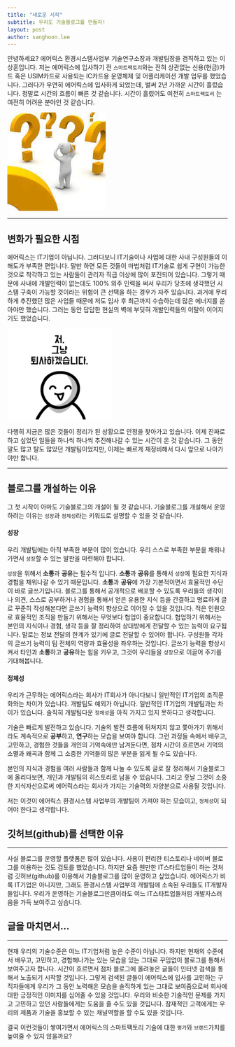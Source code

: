 ```yaml
---
title: "새로운 시작"
subtitle: 우리도 기술블로그를 만들자!
layout: post
author: sanghoon.lee
---
```


안녕하세요? 에어릭스 환경시스템사업부 기술연구소장과 개발팀장을 겸직하고 있는 이상훈입니다. 저는 에어릭스에 입사하기 전 `스마트팩토리`와는 전혀 
상관없는 신용(현금)카드 혹은 USIM카드로 사용되는 IC카드용 운영체제 및 어플리케이션 개발 업무를 했었습니다. 그러다가 우연히 에어릭스에 입사하게 되었는데, 
벌써 2년 가까운 시간이 흘렀습니다. 정말로 시간의 흐름이 빠른 것 같습니다. 시간이 흘렀어도 여전히 `스마트팩토리` 는 여전히 어려운 분야인 것 같습니다. 

![Image Alt 어려움](/img/posts/starting_00.png)

---

## 변화가 필요한 시점 ##

에어릭스는 IT기업이 아닙니다. 그러다보니 IT기술이나 사업에 대한 사내 구성원들의 이해도가 부족한 편입니다. 말만 하면 모든 것들이 마법처럼 IT기술로
쉽게 구현이 가능한 것으로 착각하고 있는 사람들이 관리자 직급 이상에 많이 포진되어 있습니다. 그렇기 때문에 사내에 개발인력이 없는데도 100% 외주 인력을 
써서 우리가 당초에 생각했던 시스템 구축이 가능할 것이라는 위험이 큰 선택을 하는 경우가 자주 있습니다. 과거에 무리하게 추진했던 많은 사업들 때문에 저도
입사 후 최근까지 수습하는데 많은 에너지를 쏟아야만 했습니다. 그러는 동안 답답한 현실의 벽에 부딪혀 개발인력들의 이탈이 이어지기도 했었습니다.   

![Image Alt 인력이탈](/img/posts/starting_01.png)

다행히 지금은 많은 것들이 정리가 된 상황으로 안정을 찾아가고 있습니다. 이제 진짜로 하고 싶었던 일들을 하나씩 하나씩 추진해나갈 수 있는 시간이 온 것 
같습니다. 그 동안 말도 많고 탈도 많았던 개발팀이었지만, 이제는 빠르게 재정비해서 다시 앞으로 나아가야만 합니다.

---

## 블로그를 개설하는 이유 ##

그 첫 시작이 아마도 기술블로그의 개설이 될 것 같습니다. 기술블로그를 개설해서 운영하려는 이유는 `성장`과 `정체성`라는 키워드로
설명할 수 있을 것 같습니다.

#### 성장 ####

우리 개발팀에는 아직 부족한 부분이 많이 있습니다. 우리 스스로 부족한 부분을 채워나가면서 `성장`할 수 있는 발판을 마련해야 합니다.

 `성장`을 위해서 **소통**과 **공유**는 필수적 입니다. **소통**과 **공유**를 통해서 `성장`에 필요한 지식과 경험을 채워나갈 수
있기 때문입니다. **소통**과 **공유**에 가장 기본적이면서 효율적인 수단이 바로 글쓰기입니다. 블로그를 통해서 공개적으로 배포할
수 있도록 우리들의 생각이나 의견, 스스로 공부하거나 경험을 통해서 얻은 유용한 지식 등을 간결하고 명료하게 글로 꾸준히 작성해본다면 
글쓰기 능력의 향상으로 이어질 수 있을 것입니다. 적은 인원으로 효율적인 조직을 만들기 위해서는 무엇보다 협업이 중요합니다. 협업하기 위해서는 본인의 지식이나 경험, 생각 등을 잘 정리하여 
상대방에게 전달할 수 있는 능력이 요구됩니다. 말로는 정보 전달의 한계가 있기에 글로 전달할 수 있어야 합니다. 구성원들 각자의 글쓰기 능력이 팀 
전체의 역량과 효율성을 좌우하는 것입니다. 글쓰기 능력을 향상시켜서 타인과 **소통**하고 **공유**하는 힘을 키우고, 그것이 우리들을 `성장`으로
이끌어 주기를 기대해봅니다.

#### 정체성 ####

우리가 근무하는 에어릭스라는 회사가 IT회사가 아니다보니 일반적인 IT기업의 조직문화와는 차이가 있습니다. 개발팀도 예외가 아닙니다.
일반적인 IT기업의 개발팀과는 차이가 있습니다. 솔직히 개발팀다운 `정체성`을 아직 가지고 있지 못하다고 생각합니다.

기술은 빠르게 발전하고 있습니다. 기술의 발전 흐름에 뒤쳐지지 않고 쫓아가기 위해서라도 계속적으로 **공부**하고, **연구**하는 모습을 보여야 합니다. 
그런 과정들 속에서 배우고, 고민하고, 경험한 것들을 개인의 기억속에만 남겨둔다면, 점차 시간이 흐르면서 기억의 소멸과 왜곡과 함께 그 소중한
기억들의 많은 부분을 잃게 될 수도 있습니다. 

본인의 지식과 경험을 여러 사람들과 함께 나눌 수 있도록 글로 잘 정리해서 기술블로그에 올리다보면, 개인과 개발팀의 히스토리로 남을 수 있습니다.
그리고 훗날 그것이 소중한 지식자산으로써 에어릭스라는 회사가 가지는 기술력의 자양분으로 사용될 것입니다.
 
저는 이것이 에어릭스 환경시스템 사업부의 개발팀이 가져야 하는 모습이고, `정체성`이 되어야 한다고 생각합니다. 

## 깃허브(github)를 선택한 이유 ##

---

사실 블로그를 운영할 플랫폼은 많이 있습니다. 사용이 편리한 티스토리나 네이버 블로그를 이용하는 것도 검토를 했었습니다. 하지만 요즘 웬만한 
IT스타트업들이 하는 것처럼 깃허브(github)를 이용해서 기술블로그를 많이 운영하고 싶었습니다. 에어릭스가 비록 IT기업은 아니지만, 그래도 
환경시스템 사업부의 개발팀에 소속된 우리들도 IT개발자들입니다. 우리가 운영하는 기술블로그만큼이라도 여느 IT스타트업들처럼 개발자스러움을 가득
보여주고 싶습니다.

## 글을 마치면서... ##

---

현재 우리의 기술수준은 여느 IT기업처럼 높은 수준이 아닙니다. 하지만 현재의 수준에서 배우고, 고민하고, 경험해나가는 있는 모습을 있는 
그대로 꾸밈없이 블로그를 통해서 보여주고자 합니다. 시간이 흐르면서 점차 블로그에 올려놓은 글들이 인터넷 검색을 통해서 노출되기 시작할
것입니다. 그렇게 검색된 글들이 에어릭스에 입사를 고민하는 구직자들에게 우리가 그 동안 노력해온 모습을 솔직하게 있는 그대로 보여줌으로써 
회사에 대한 긍정적인 이미지를 심어줄 수 있을 것입니다. 우리와 비슷한 기술적인 문제를 가지고 고민하고 있던 사람들에게는 도움을 줄 수도 
있을 것입니다. 잠재적인 고객에게는 우리의 제품과 기술을 홍보할 수 있는 채널역할을 할 수도 있을 것입니다.

결국 이런것들이 쌓여가면서 에어릭스의 스마트팩토리 기술에 대한 `평가`와 `브랜드`가치를 높여줄 수 있지 않을까요?


